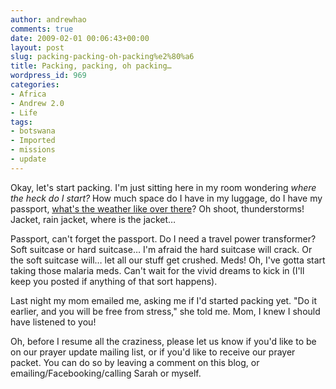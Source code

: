 ```yaml
---
author: andrewhao
comments: true
date: 2009-02-01 00:06:43+00:00
layout: post
slug: packing-packing-oh-packing%e2%80%a6
title: Packing, packing, oh packing…
wordpress_id: 969
categories:
- Africa
- Andrew 2.0
- Life
tags:
- botswana
- Imported
- missions
- update
---
```


Okay, let's start packing. I'm just sitting here in my room wondering _where the heck do I start?_ How much space do I have in my luggage, do I have my passport, [what's the weather like over there](http://www.wunderground.com/global/stations/68032.html)? Oh shoot, thunderstorms! Jacket, rain jacket, where is the jacket…




Passport, can't forget the passport. Do I need a travel power transformer? Soft suitcase or hard suitcase… I'm afraid the hard suitcase will crack. Or the soft suitcase will… let all our stuff get crushed. Meds! Oh, I've gotta start taking those malaria meds. Can't wait for the vivid dreams to kick in (I'll keep you posted if anything of that sort happens).




Last night my mom emailed me, asking me if I'd started packing yet. "Do it earlier, and you will be free from stress," she told me. Mom, I knew I should have listened to you!




Oh, before I resume all the craziness, please let us know if you'd like to be on our prayer update mailing list, or if you'd like to receive our prayer packet. You can do so by leaving a comment on this blog, or emailing/Facebooking/calling Sarah or myself.



